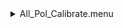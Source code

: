 <details><summary>All_Pol_Calibrate.menu</summary><blockquote><pre><details><summary>1083_Pol_Calibrate.cbk</summary><blockquote><pre><details><summary>1083_Pol_Calibrate.rcp</summary><blockquote><pre>calret	0
calpol	0
calpol	45
calpol	90
calpol	135
calret	45
calpol	0
calpol	45
calpol	90
calpol	135
calib	out
</pre></blockquote></details></pre></blockquote></details></pre></blockquote></details>